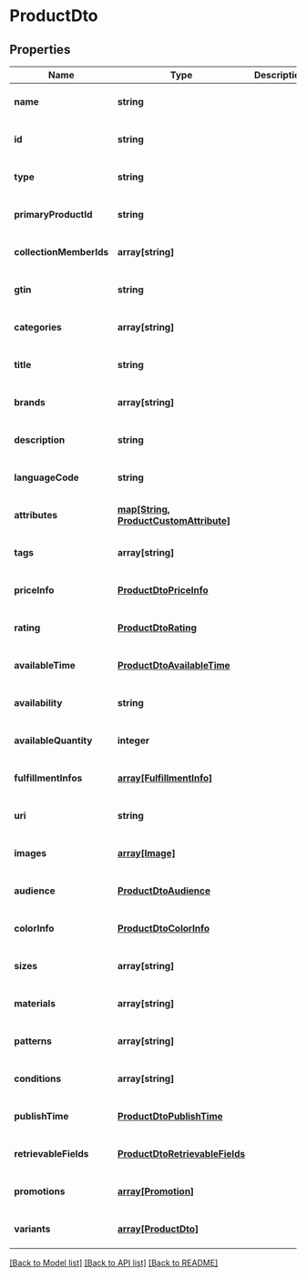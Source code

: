 # ProductDto

## Properties
Name | Type | Description | Notes
------------ | ------------- | ------------- | -------------
**name** | **string** |  | [optional] [default to null]
**id** | **string** |  | [optional] [default to null]
**type** | **string** |  | [optional] [default to null]
**primaryProductId** | **string** |  | [optional] [default to null]
**collectionMemberIds** | **array[string]** |  | [optional] [default to null]
**gtin** | **string** |  | [optional] [default to null]
**categories** | **array[string]** |  | [optional] [default to null]
**title** | **string** |  | [optional] [default to null]
**brands** | **array[string]** |  | [optional] [default to null]
**description** | **string** |  | [optional] [default to null]
**languageCode** | **string** |  | [optional] [default to null]
**attributes** | [**map[String, ProductCustomAttribute]**](ProductCustomAttribute.md) |  | [optional] [default to null]
**tags** | **array[string]** |  | [optional] [default to null]
**priceInfo** | [**ProductDtoPriceInfo**](ProductDtoPriceInfo.md) |  | [optional] [default to null]
**rating** | [**ProductDtoRating**](ProductDtoRating.md) |  | [optional] [default to null]
**availableTime** | [**ProductDtoAvailableTime**](ProductDtoAvailableTime.md) |  | [optional] [default to null]
**availability** | **string** |  | [optional] [default to null]
**availableQuantity** | **integer** |  | [optional] [default to null]
**fulfillmentInfos** | [**array[FulfillmentInfo]**](FulfillmentInfo.md) |  | [optional] [default to null]
**uri** | **string** |  | [optional] [default to null]
**images** | [**array[Image]**](Image.md) |  | [optional] [default to null]
**audience** | [**ProductDtoAudience**](ProductDtoAudience.md) |  | [optional] [default to null]
**colorInfo** | [**ProductDtoColorInfo**](ProductDtoColorInfo.md) |  | [optional] [default to null]
**sizes** | **array[string]** |  | [optional] [default to null]
**materials** | **array[string]** |  | [optional] [default to null]
**patterns** | **array[string]** |  | [optional] [default to null]
**conditions** | **array[string]** |  | [optional] [default to null]
**publishTime** | [**ProductDtoPublishTime**](ProductDtoPublishTime.md) |  | [optional] [default to null]
**retrievableFields** | [**ProductDtoRetrievableFields**](ProductDtoRetrievableFields.md) |  | [optional] [default to null]
**promotions** | [**array[Promotion]**](Promotion.md) |  | [optional] [default to null]
**variants** | [**array[ProductDto]**](ProductDto.md) |  | [optional] [default to null]

[[Back to Model list]](../README.md#documentation-for-models) [[Back to API list]](../README.md#documentation-for-api-endpoints) [[Back to README]](../README.md)


